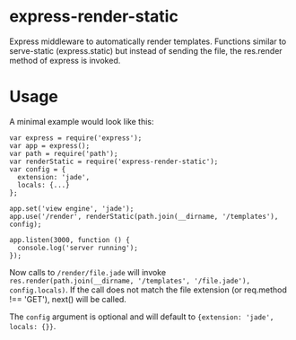 # express-render-static
Express middleware to automatically render templates.
Functions similar to serve-static (express.static) but instead of sending the file, the res.render method of express is invoked.

# Usage
A minimal example would look like this:
```
var express = require('express');
var app = express();
var path = require('path');
var renderStatic = require('express-render-static');
var config = {
  extension: 'jade',
  locals: {...}
};

app.set('view engine', 'jade');
app.use('/render', renderStatic(path.join(__dirname, '/templates'), config);

app.listen(3000, function () {
  console.log('server running');
});
```
Now calls to `/render/file.jade` will invoke
`res.render(path.join(__dirname, '/templates', '/file.jade'), config.locals)`. If the call does not match the file extension (or req.method !== 'GET'), next() will be called.

The `config` argument is optional and will default to `{extension: 'jade', locals: {}}`.
